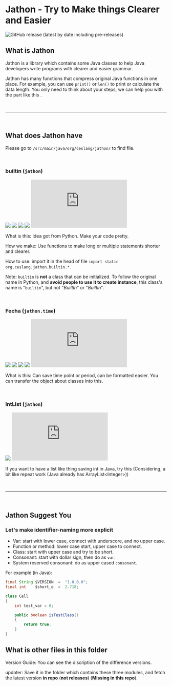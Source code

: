 Jathon - Try to Make things Clearer and Easier
==============================================

![GitHub release (latest by date including pre-releases)](https://img.shields.io/github/v/release/OzelotVanilla/aTool?color=A0D8EF&include_prereleases&logoColor=44617B)

What is Jathon
--------------

Jathon is a library which contains some Java classes to help Java developers write programs with clearer and easier
grammar.

Jathon has many functions that compress original Java functions in one place. For example, you can use `print()`
or `len()` to print or calculate the data length. You only need to think about your steps, we can help you with the part
like this <!-- Some example of Jathon needed -->.

<br />

----

<br />

What does Jathon have
---------------------

Please go to `/src/main/java/org/ceslang/jathon/` to find file.

<br />

### builtin (`jathon`)

![](https://img.shields.io/badge/status-able_to_be_used-fcc800?logoColor=4c6473)
![](https://img.shields.io/github/issues-raw/OzelotVanilla/aTool/bug:%20builtin?color=f09199&label=bug)
![](https://img.shields.io/github/issues-raw/OzelotVanilla/aTool/warning:%20builtin?color=F08300&label=warn)
![](https://img.shields.io/github/issues-raw/OzelotVanilla/Jathon/todo:%20builtin?color=38a1db&label=todo)
![](https://img.shields.io/github/size/OzelotVanilla/Jathon/src/main/java/org/ceslang/jathon/builtin.java?color=CEE4AE&logoColor=4c6473)

What is this: Idea got from Python. Make your code pretty.

How we make: Use functions to make long or multiple statements shorter and clearer.

How to use: import it in the head of file `import static org.ceslang.jathon.builtin.*`.

Note: `builtin` is **not** a class that can be initialized.
To follow the original name in Python, and **avoid people to use it to create instance**,
this class's name is "`builtin`", but not "*BuiltIn*" or "*Builtin*".

<br />

### Fecha (`jathon.time`)

![](https://img.shields.io/badge/status-under_development-eebbcb?logoColor=4c6473)
![](https://img.shields.io/github/issues-raw/OzelotVanilla/aTool/bug:%20Fecha?color=f09199&label=bug)
![](https://img.shields.io/github/issues-raw/OzelotVanilla/aTool/warning:%20Fecha?color=F08300&label=warn)
![](https://img.shields.io/github/issues-raw/OzelotVanilla/Jathon/todo:%20Fecha?color=38a1db&label=todo)
![](https://img.shields.io/github/size/OzelotVanilla/Jathon/src/main/java/org/ceslang/jathon/time/Fecha.java?color=CEE4AE&logoColor=4c6473)

What is this: Can save time point or period, can be formatted easier.
You can transfer the object about classes into this.



<br />

### IntList (`jathon`)

![](https://img.shields.io/badge/status-may_change_structure-d91e10?logoColor=4c6473)
![](https://img.shields.io/github/size/OzelotVanilla/Jathon/src/main/java/org/ceslang/jathon/IntList.java?color=CEE4AE&logoColor=4c6473)

If you want to have a list like thing saving int in Java, try this
(Considering, a bit like repeat work (Java already has ArrayList\<Integer\>))

<br />

----

<br />

Jathon Suggest You
------------------

### Let's make identifier-naming more explicit

* Var: start with lower case, connect with underscore, and no upper case.
* Function or method: lower case start, upper case to connect.
* Class: start with upper case and try to be short.
* Consonant: start with dollar sign, then do as `var`.
* System reserved consonant: do as upper cased `consonant`.

For example (in Java):

```java
final String $VERSION  =  "1.0.0.0";
final int    $short_e  =  2.718;

class Cell
{
    int test_var = 0;

    public boolean isTestClass()
    {
        return true;
    }
}
```

What is other files in this folder
----------------------------------

Version Guide:
You can see the discription of the difference versions.

updater:
Save it in the folder which contains these three modules, and fetch the latest version **in repo** (**not
releases**) (**Missing in this repo**).